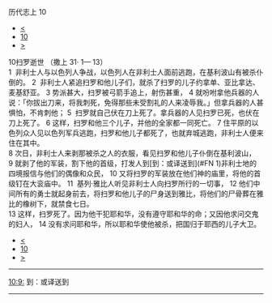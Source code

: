 ﻿





 历代志上 10




* [<](bible/1CH09.md)
* [10](bible/1CH.md)
* [>](bible/1CH11.md)



 
10扫罗逝世 （撒上
31·
1—
13）  
1  非利士人与以色列人争战，以色列人在非利士人面前逃跑，在基利波山有被杀仆倒的。 
2  非利士人紧追扫罗和他儿子们，就杀了扫罗的儿子约拿单、亚比拿达、麦基舒亚。 
3 势派甚大，扫罗被弓箭手追上，射伤甚重， 
4 就吩咐拿他兵器的人说：「你拔出刀来，将我刺死，免得那些未受割礼的人来凌辱我。」但拿兵器的人甚惧怕，不肯刺他； 
5  扫罗就自己伏在刀上死了。拿兵器的人见扫罗已死，也伏在刀上死了。 
6 这样，扫罗和他三个儿子，并他的全家都一同死亡。 
7 住平原的以色列众人见以色列军兵逃跑，扫罗和他儿子都死了，也就弃城逃跑，非利士人便来住在其中。  
8 次日，非利士人来剥那被杀之人的衣服，看见扫罗和他儿子仆倒在基利波山， 
9 就剥了他的军装，割下他的首级，打发人到[到：或译送到](#FN
1)非利士地的四境报信与他们的偶像和众民， 
10 又将扫罗的军装放在他们神的庙里，将他的首级钉在大衮庙中。 
11  基列·雅比人听见非利士人向扫罗所行的一切事， 
12 他们中间所有的勇士就起身前去，将扫罗和他儿子的尸身送到雅比，将他们的尸骨葬在雅比的橡树下，就禁食七日。  
13 这样，扫罗死了。因为他干犯耶和华，没有遵守耶和华的命；又因他求问交鬼的妇人， 
14 没有求问耶和华，所以耶和华使他被杀，把国归于耶西的儿子大卫。 
* [<](bible/1CH09.md)
* [10](bible/1CH.md)
* [>](bible/1CH11.md)





---


[10:9:](#V9)
到：或译送到




---









